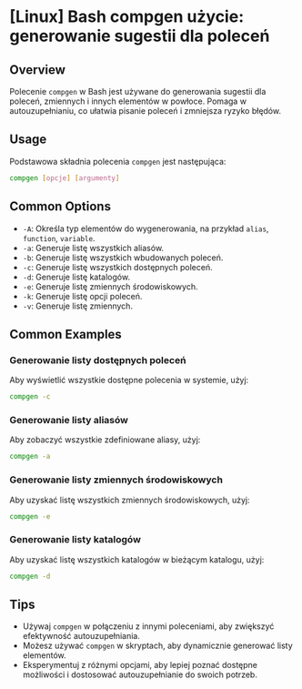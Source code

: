# [Linux] Bash compgen użycie: generowanie sugestii dla poleceń

## Overview
Polecenie `compgen` w Bash jest używane do generowania sugestii dla poleceń, zmiennych i innych elementów w powłoce. Pomaga w autouzupełnianiu, co ułatwia pisanie poleceń i zmniejsza ryzyko błędów.

## Usage
Podstawowa składnia polecenia `compgen` jest następująca:

```bash
compgen [opcje] [argumenty]
```

## Common Options
- `-A`: Określa typ elementów do wygenerowania, na przykład `alias`, `function`, `variable`.
- `-a`: Generuje listę wszystkich aliasów.
- `-b`: Generuje listę wszystkich wbudowanych poleceń.
- `-c`: Generuje listę wszystkich dostępnych poleceń.
- `-d`: Generuje listę katalogów.
- `-e`: Generuje listę zmiennych środowiskowych.
- `-k`: Generuje listę opcji poleceń.
- `-v`: Generuje listę zmiennych.

## Common Examples

### Generowanie listy dostępnych poleceń
Aby wyświetlić wszystkie dostępne polecenia w systemie, użyj:

```bash
compgen -c
```

### Generowanie listy aliasów
Aby zobaczyć wszystkie zdefiniowane aliasy, użyj:

```bash
compgen -a
```

### Generowanie listy zmiennych środowiskowych
Aby uzyskać listę wszystkich zmiennych środowiskowych, użyj:

```bash
compgen -e
```

### Generowanie listy katalogów
Aby uzyskać listę wszystkich katalogów w bieżącym katalogu, użyj:

```bash
compgen -d
```

## Tips
- Używaj `compgen` w połączeniu z innymi poleceniami, aby zwiększyć efektywność autouzupełniania.
- Możesz używać `compgen` w skryptach, aby dynamicznie generować listy elementów.
- Eksperymentuj z różnymi opcjami, aby lepiej poznać dostępne możliwości i dostosować autouzupełnianie do swoich potrzeb.